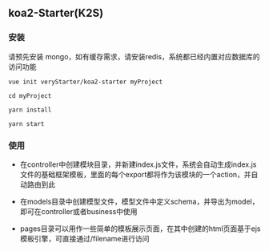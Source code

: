 
## koa2-Starter(K2S)

### 安装

请预先安装 mongo，如有缓存需求，请安装redis，系统都已经内置对应数据库的访问功能

```
vue init veryStarter/koa2-starter myProject

cd myProject

yarn install

yarn start

```

###  使用

- 在controller中创建模块目录，并新建index.js文件，系统会自动生成index.js文件的基础框架模板，里面的每个export都将作为该模块的一个action，并自动路由到此

- 在models目录中创建模型文件，模型文件中定义schema，并导出为model，即可在controller或者business中使用

- pages目录可以用作一些简单的模板展示页面，在其中创建的html页面基于ejs模板引擎，可直接通过/filename进行访问






